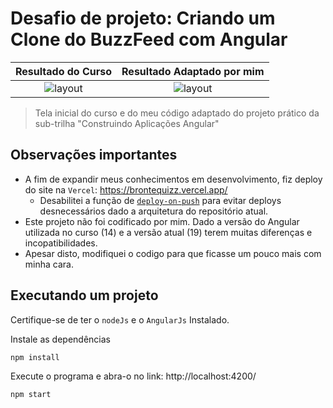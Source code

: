 # Desafio de projeto: Criando um Clone do BuzzFeed com Angular

| Resultado do Curso | Resultado Adaptado por mim |
| :-: | :-: |
| ![layout](https://github.com/user-attachments/assets/820f799d-9184-41d6-9380-9dd16382ca40) | ![layout](https://github.com/user-attachments/assets/aea47fa9-effb-4df9-bf12-bd6b62225168) |

> Tela inicial do curso e do meu código adaptado do projeto prático da sub-trilha "Construindo Aplicações Angular"

## Observações importantes

- A fim de expandir meus conhecimentos em desenvolvimento, fiz deploy do site na `Vercel`: https://brontequizz.vercel.app/
    - Desabilitei a função de [`deploy-on-push`](vercel.json) para evitar deploys desnecessários dado a arquitetura do repositório atual.
- Este projeto não foi codificado por mim. Dado a versão do Angular utilizada no curso (14) e a versão atual (19) terem muitas diferenças e incopatibilidades.
- Apesar disto, modifiquei o codigo para que ficasse um pouco mais com minha cara.

## Executando um projeto

Certifique-se de ter o `nodeJs` e o `AngularJs` Instalado.

Instale as dependências

```bash
npm install
```

Execute o programa e abra-o no link: http://localhost:4200/

```bash
npm start
```
